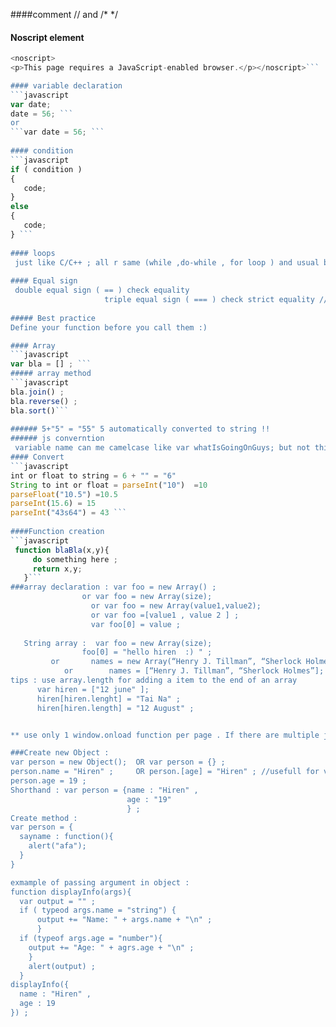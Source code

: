 ####comment 
//   and /* */

#### Noscript element  
```javascript
<noscript>
<p>This page requires a JavaScript-enabled browser.</p></noscript>```

#### variable declaration  
```javascript
var date;
date = 56; ```
or   
```var date = 56; ```
                           
#### condition   
```javascript
if ( condition )
{        
   code;
}
else
{        
   code;
} ```
               
#### loops 
 just like C/C++ ; all r same (while ,do-while , for loop ) and usual break , continue .
               
#### Equal sign 
 double equal sign ( == ) check equality
                     triple equal sign ( === ) check strict equality // counterpart of triple equal ( !== )
                     
##### Best practice 
Define your function before you call them :) 

#### Array
```javascript
var bla = [] ; ```
##### array method 
```javascript
bla.join() ; 
bla.reverse() ; 
bla.sort()```
  
###### 5+"5" = "55" 5 automatically converted to string !!
###### js converntion 
 variable name can me camelcase like var whatIsGoingOnGuys; but not this what_is_going .....
#### Convert
```javascript
int or float to string = 6 + "" = "6"
String to int or float = parseInt("10")  =10
parseFloat("10.5") =10.5
parseInt(15.6) = 15
parseInt("43s64") = 43 ```
                                  
####Function creation 
```javascript
 function blaBla(x,y){
     do something here ;
     return x,y;
   }```
###array declaration : var foo = new Array() ; 
				or var foo = new Array(size);
			      or var foo = new Array(value1,value2);
			      or var foo =[value1 , value 2 ] ;
			      var foo[0] = value ;
			      
   String array :  var foo = new Array(size);
   				foo[0] = "hello hiren  :) " ;
   		 or       names = new Array(“Henry J. Tillman”, “Sherlock Holmes”);
            or        names = [“Henry J. Tillman”, “Sherlock Holmes”];
tips : use array.length for adding a item to the end of an array
      var hiren = ["12 june" ];
      hiren[hiren.lenght] = "Tai Na" ;
      hiren[hiren.length] = "12 August" ;            


** use only 1 window.onload function per page . If there are multiple js scirpt , last one will be applicable

###Create new Object : 
var person = new Object();  OR var person = {} ; 
person.name = "Hiren" ;     OR person.[age] = "Hiren" ; //usefull for variable property
person.age = 19 ;
Shorthand : var person = {name : "Hiren" ,
                          age : "19"
                          } ;
Create method :
var person = {
  sayname : function(){
    alert("afa");
  }
}

exmample of passing argument in object :
function displayInfo(args){
  var output = "" ;
  if ( typeod args.name = "string") {
      output += "Name: " + args.name + "\n" ;
      }
  if (typeof args.age = "number"){
    output += "Age: " + agrs.age + "\n" ;
    }
    alert(output) ;
  }
displayInfo({
  name : "Hiren" ,
  age : 19 
}) ;
